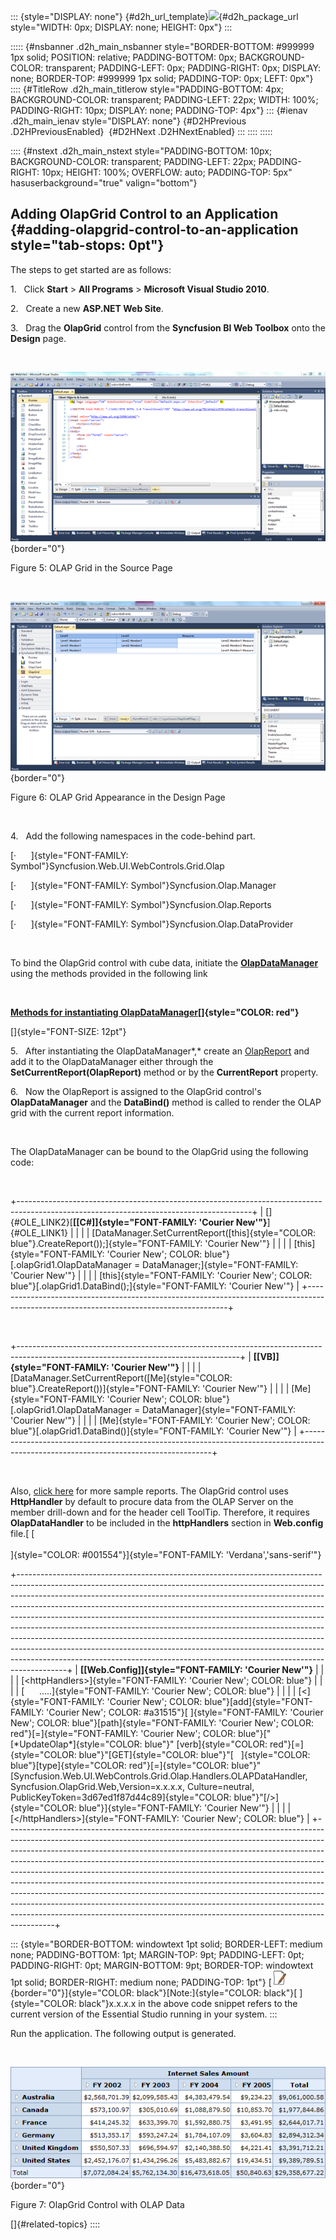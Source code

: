 ::: {style="DISPLAY: none"}
[](ms-xhelp:///?Id=d2h_url_template){#d2h_url_template}![](!package_url!){#d2h_package_url style="WIDTH: 0px; DISPLAY: none; HEIGHT: 0px"}
:::

::::: {#nsbanner .d2h_main_nsbanner style="BORDER-BOTTOM: #999999 1px solid; POSITION: relative; PADDING-BOTTOM: 0px; BACKGROUND-COLOR: transparent; PADDING-LEFT: 0px; PADDING-RIGHT: 0px; DISPLAY: none; BORDER-TOP: #999999 1px solid; PADDING-TOP: 0px; LEFT: 0px"}
:::: {#TitleRow .d2h_main_titlerow style="PADDING-BOTTOM: 4px; BACKGROUND-COLOR: transparent; PADDING-LEFT: 22px; WIDTH: 100%; PADDING-RIGHT: 10px; DISPLAY: none; PADDING-TOP: 4px"}
::: {#ienav .d2h_main_ienav style="DISPLAY: none"}
[](ms-xhelp:///?Id=7213cf0b-9621-4eea-985e-a939044d4013){#D2HPrevious .D2HPreviousEnabled}  [](ms-xhelp:///?Id=fc94ba9e-3f50-4caf-b4cc-e4c480237b83){#D2HNext .D2HNextEnabled}
:::
::::
:::::

:::: {#nstext .d2h_main_nstext style="PADDING-BOTTOM: 10px; BACKGROUND-COLOR: transparent; PADDING-LEFT: 22px; PADDING-RIGHT: 10px; HEIGHT: 100%; OVERFLOW: auto; PADDING-TOP: 5px" hasuserbackground="true" valign="bottom"}
## Adding OlapGrid Control to an Application {#adding-olapgrid-control-to-an-application style="tab-stops: 0pt"}

The steps to get started are as follows:

1.   Click **Start** \> **All Programs** \> **Microsoft Visual Studio 2010**.

2.   Create a new **ASP.NET Web Site**.

3.   Drag the **OlapGrid** control from the **Syncfusion BI Web Toolbox** onto the **Design** page.

 

![](ImagesExt/image46_11.png){border="0"}

Figure 5: OLAP Grid in the Source Page

 

![](ImagesExt/image46_12.png){border="0"}

Figure 6: OLAP Grid Appearance in the Design Page

 

4.   Add the following namespaces in the code-behind part.

[·      ]{style="FONT-FAMILY: Symbol"}Syncfusion.Web.UI.WebControls.Grid.Olap

[·      ]{style="FONT-FAMILY: Symbol"}Syncfusion.Olap.Manager

[·      ]{style="FONT-FAMILY: Symbol"}Syncfusion.Olap.Reports

[·      ]{style="FONT-FAMILY: Symbol"}Syncfusion.Olap.DataProvider

 

To bind the OlapGrid control with cube data, initiate the [**OlapDataManager**](http://help.syncfusion.com/UG/Business%20Intelligence/OLAP%20Common/Common/default.htm#!documents/42olapdatamanager.htm) using the methods provided in the following link

 

[**Methods for instantiating OlapDataManager**](http://help.syncfusion.com/UG/Business%20Intelligence/OLAP%20Common/Common/default.htm#!documents/42olapdatamanager.htm)**[]{style="COLOR: red"}**

[]{style="FONT-SIZE: 12pt"} 

5.   After instantiating the OlapDataManager*,* create an [OlapReport](http://help.syncfusion.com/UG/Business%20Intelligence/OLAP%20Common/Common/default.htm#!documents/4311creatingtheolapr.htm) and add it to the OlapDataManager either through the **SetCurrentReport(OlapReport)** method or by the **CurrentReport** property.

6.   Now the OlapReport is assigned to the OlapGrid control's **OlapDataManager** and the **DataBind()** method is called to render the OLAP grid with the current report information.

 

The OlapDataManager can be bound to the OlapGrid using the following code:

 

+----------------------------------------------------------------------------------------------------------------------------------------+
| []{#OLE_LINK2}[**[\[C#\]]{style="FONT-FAMILY: 'Courier New'"}**]{#OLE_LINK1}                                                           |
|                                                                                                                                        |
| [DataManager.SetCurrentReport([this]{style="COLOR: blue"}.CreateReport());]{style="FONT-FAMILY: 'Courier New'"}                        |
|                                                                                                                                        |
| [this]{style="FONT-FAMILY: 'Courier New'; COLOR: blue"}[.olapGrid1.OlapDataManager = DataManager;]{style="FONT-FAMILY: 'Courier New'"} |
|                                                                                                                                        |
| [this]{style="FONT-FAMILY: 'Courier New'; COLOR: blue"}[.olapGrid1.DataBind();]{style="FONT-FAMILY: 'Courier New'"}                    |
+----------------------------------------------------------------------------------------------------------------------------------------+

 

+-------------------------------------------------------------------------------------------------------------------------------------+
| **[\[VB\]]{style="FONT-FAMILY: 'Courier New'"}**                                                                                    |
|                                                                                                                                     |
| [DataManager.SetCurrentReport([Me]{style="COLOR: blue"}.CreateReport())]{style="FONT-FAMILY: 'Courier New'"}                        |
|                                                                                                                                     |
| [Me]{style="FONT-FAMILY: 'Courier New'; COLOR: blue"}[.olapGrid1.OlapDataManager = DataManager]{style="FONT-FAMILY: 'Courier New'"} |
|                                                                                                                                     |
| [Me]{style="FONT-FAMILY: 'Courier New'; COLOR: blue"}[.olapGrid1.DataBind()]{style="FONT-FAMILY: 'Courier New'"}                    |
+-------------------------------------------------------------------------------------------------------------------------------------+

 

Also, [click here](http://help.syncfusion.com/UG/Business%20Intelligence/OLAP%20Common/Common/default.htm#!documents/43olapreport.htm) for more sample reports. The OlapGrid control uses **HttpHandler** by default to procure data from the OLAP Server on the member drill-down and for the header cell ToolTip. Therefore, it requires **OlapDataHandler** to be included in the **httpHandlers** section in **Web.config** file.[ [\
\
]{style="COLOR: #001554"}]{style="FONT-FAMILY: 'Verdana','sans-serif'"}

+------------------------------------------------------------------------------------------------------------------------------------------------------------------------------------------------------------------------------------------------------------------------------------------------------------------------------------------------------------------------------------------------------------------------------------------------------------------------------------------------------------------------------------------------------------------------------------------------------------------------------------------------------------------------------------------------------------------------------------------+
| **[\[Web.Config\]]{style="FONT-FAMILY: 'Courier New'"}**                                                                                                                                                                                                                                                                                                                                                                                                                                                                                                                                                                                                                                                                                 |
|                                                                                                                                                                                                                                                                                                                                                                                                                                                                                                                                                                                                                                                                                                                                          |
| [\<httpHandlers\>]{style="FONT-FAMILY: 'Courier New'; COLOR: blue"}                                                                                                                                                                                                                                                                                                                                                                                                                                                                                                                                                                                                                                                                      |
|                                                                                                                                                                                                                                                                                                                                                                                                                                                                                                                                                                                                                                                                                                                                          |
| [      \.....]{style="FONT-FAMILY: 'Courier New'; COLOR: blue"}                                                                                                                                                                                                                                                                                                                                                                                                                                                                                                                                                                                                                                                                          |
|                                                                                                                                                                                                                                                                                                                                                                                                                                                                                                                                                                                                                                                                                                                                          |
| [\<]{style="FONT-FAMILY: 'Courier New'; COLOR: blue"}[add]{style="FONT-FAMILY: 'Courier New'; COLOR: #a31515"}[ ]{style="FONT-FAMILY: 'Courier New'; COLOR: blue"}[path]{style="FONT-FAMILY: 'Courier New'; COLOR: red"}[=]{style="FONT-FAMILY: 'Courier New'; COLOR: blue"}[\"[\*UpdateOlap\*]{style="COLOR: blue"}\" [verb]{style="COLOR: red"}[=]{style="COLOR: blue"}\"[GET]{style="COLOR: blue"}\"[   ]{style="COLOR: blue"}[type]{style="COLOR: red"}[=]{style="COLOR: blue"}\"[Syncfusion.Web.UI.WebControls.Grid.Olap.Handlers.OLAPDataHandler, Syncfusion.OlapGrid.Web,Version=x.x.x.x, Culture=neutral, PublicKeyToken=3d67ed1f87d44c89]{style="COLOR: blue"}\"[/\>]{style="COLOR: blue"}]{style="FONT-FAMILY: 'Courier New'"} |
|                                                                                                                                                                                                                                                                                                                                                                                                                                                                                                                                                                                                                                                                                                                                          |
| [\</httpHandlers\>]{style="FONT-FAMILY: 'Courier New'; COLOR: blue"}                                                                                                                                                                                                                                                                                                                                                                                                                                                                                                                                                                                                                                                                     |
+------------------------------------------------------------------------------------------------------------------------------------------------------------------------------------------------------------------------------------------------------------------------------------------------------------------------------------------------------------------------------------------------------------------------------------------------------------------------------------------------------------------------------------------------------------------------------------------------------------------------------------------------------------------------------------------------------------------------------------------+

::: {style="BORDER-BOTTOM: windowtext 1pt solid; BORDER-LEFT: medium none; PADDING-BOTTOM: 1pt; MARGIN-TOP: 9pt; PADDING-LEFT: 0pt; PADDING-RIGHT: 0pt; MARGIN-BOTTOM: 9pt; BORDER-TOP: windowtext 1pt solid; BORDER-RIGHT: medium none; PADDING-TOP: 1pt"}
[![](ImagesExt/image46_1.jpg){border="0"}]{style="COLOR: black"}[Note:]{style="COLOR: black"}[ ]{style="COLOR: black"}x.x.x.x in the above code snippet refers to the current version of the Essential Studio running in your system.
:::

Run the application. The following output is generated.

 

![](ImagesExt/image46_13.png){border="0"}

Figure 7: OlapGrid Control with OLAP Data

[]{#related-topics}
::::
